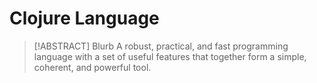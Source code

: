 # Clojure Language

> [!ABSTRACT] Blurb
> A robust, practical, and fast programming language with a set of useful features that together form a simple, coherent, and powerful tool.
